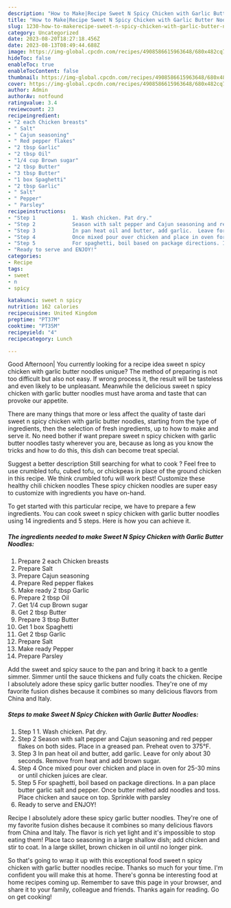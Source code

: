 ```yaml
---
description: "How to Make|Recipe Sweet N Spicy Chicken with Garlic Butter Noodles {That is Delicious"
title: "How to Make|Recipe Sweet N Spicy Chicken with Garlic Butter Noodles {That is Delicious"
slug: 1230-how-to-makerecipe-sweet-n-spicy-chicken-with-garlic-butter-noodles-that-is-delicious
category: Uncategorized
date: 2023-08-20T18:27:18.456Z
date: 2023-08-13T08:49:44.688Z
image: https://img-global.cpcdn.com/recipes/4908586615963648/680x482cq70/sweet-n-spicy-chicken-with-garlic-butter-noodles-recipe-main-photo.jpg
hideToc: false
enableToc: true
enableTocContent: false
thumbnail: https://img-global.cpcdn.com/recipes/4908586615963648/680x482cq70/sweet-n-spicy-chicken-with-garlic-butter-noodles-recipe-main-photo.jpg
cover: https://img-global.cpcdn.com/recipes/4908586615963648/680x482cq70/sweet-n-spicy-chicken-with-garlic-butter-noodles-recipe-main-photo.jpg
author: Admin
authorAv: notfound
ratingvalue: 3.4
reviewcount: 23
recipeingredient:
- "2 each Chicken breasts"
- " Salt"
- " Cajun seasoning"
- " Red pepper flakes"
- "2 tbsp Garlic"
- "2 tbsp Oil"
- "1/4 cup Brown sugar"
- "2 tbsp Butter"
- "3 tbsp Butter"
- "1 box Spaghetti"
- "2 tbsp Garlic"
- " Salt"
- " Pepper"
- " Parsley"
recipeinstructions:
- "Step 1            1. Wash chicken. Pat dry."
- "Step 2            Season with salt pepper and Cajun seasoning and red pepper flakes on both sides. Place in a greased pan. Preheat oven to 375°F."
- "Step 3            In pan heat oil and butter, add garlic.  Leave for only about 30 seconds. Remove from heat and add brown sugar."
- "Step 4            Once mixed pour over chicken and place in oven for 25-30 mins or until chicken juices are clear."
- "Step 5            For spaghetti, boil based on package directions. In a pan place butter garlic salt and pepper. Once butter melted add noodles and toss. Place chicken and sauce on top. Sprinkle with parsley"
- "Ready to serve and ENJOY!"
categories:
- Recipe
tags:
- sweet
- n
- spicy

katakunci: sweet n spicy 
nutrition: 162 calories
recipecuisine: United Kingdom
preptime: "PT37M"
cooktime: "PT35M"
recipeyield: "4"
recipecategory: Lunch

---
```



Good Afternoon| You currently looking for a recipe idea sweet n spicy chicken with garlic butter noodles unique? The method of preparing is not too difficult but also not easy. If wrong process it, the result will be tasteless and even likely to be unpleasant. Meanwhile the delicious sweet n spicy chicken with garlic butter noodles must have aroma and taste that can provoke our appetite.






There are many things that more or less affect the quality of taste dari sweet n spicy chicken with garlic butter noodles, starting from the type of ingredients, then the selection of fresh ingredients, up to how to make and serve it. No need bother if want prepare sweet n spicy chicken with garlic butter noodles tasty wherever you are, because as long as you know the tricks and how to do this, this dish can become treat  special.


Suggest a better description Still searching for what to cook ? Feel free to use crumbled tofu, cubed tofu, or chickpeas in place of the ground chicken in this recipe. We think crumbled tofu will work best! Customize these healthy chili chicken noodles These spicy chicken noodles are super easy to customize with ingredients you have on-hand.


To get started with this particular recipe, we have to prepare a few ingredients. You can cook sweet n spicy chicken with garlic butter noodles using 14 ingredients and 5 steps. Here is how you can achieve it.

<!--inarticleads1-->

##### The ingredients needed to make Sweet N Spicy Chicken with Garlic Butter Noodles:

1. Prepare 2 each Chicken breasts
1. Prepare  Salt
1. Prepare  Cajun seasoning
1. Prepare  Red pepper flakes
1. Make ready 2 tbsp Garlic
1. Prepare 2 tbsp Oil
1. Get 1/4 cup Brown sugar
1. Get 2 tbsp Butter
1. Prepare 3 tbsp Butter
1. Get 1 box Spaghetti
1. Get 2 tbsp Garlic
1. Prepare  Salt
1. Make ready  Pepper
1. Prepare  Parsley


Add the sweet and spicy sauce to the pan and bring it back to a gentle simmer. Simmer until the sauce thickens and fully coats the chicken. Recipe I absolutely adore these spicy garlic butter noodles. They&#39;re one of my favorite fusion dishes because it combines so many delicious flavors from China and Italy. 

<!--inarticleads2-->

##### Steps to make Sweet N Spicy Chicken with Garlic Butter Noodles:

1. Step 1            1. Wash chicken. Pat dry.
1. Step 2            Season with salt pepper and Cajun seasoning and red pepper flakes on both sides. Place in a greased pan. Preheat oven to 375°F.
1. Step 3            In pan heat oil and butter, add garlic.  Leave for only about 30 seconds. Remove from heat and add brown sugar.
1. Step 4            Once mixed pour over chicken and place in oven for 25-30 mins or until chicken juices are clear.
1. Step 5            For spaghetti, boil based on package directions. In a pan place butter garlic salt and pepper. Once butter melted add noodles and toss. Place chicken and sauce on top. Sprinkle with parsley
1. Ready to serve and ENJOY!

Recipe I absolutely adore these spicy garlic butter noodles. They&#39;re one of my favorite fusion dishes because it combines so many delicious flavors from China and Italy. The flavor is rich yet light and it&#39;s impossible to stop eating them! Place taco seasoning in a large shallow dish; add chicken and stir to coat. In a large skillet, brown chicken in oil until no longer pink. 

So that's going to wrap it up with this exceptional food sweet n spicy chicken with garlic butter noodles recipe. Thanks so much for your time. I'm confident you will make this at home. There's gonna be interesting food at home recipes coming up. Remember to save this page in your browser, and share it to your family, colleague and friends. Thanks again for reading. Go on get cooking!
